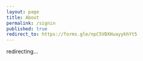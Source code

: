 ```yaml
---
layout: page
title: About
permalink: /signin
published: true
redirect_to: https://forms.gle/npC5VBXHuayykhYt5
---
```



redirecting...
